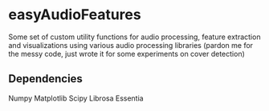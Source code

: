 # easyAudioFeatures

Some set of custom utility functions for audio processing, feature extraction and visualizations using various audio processing libraries
(pardon me for the messy code, just wrote it for some experiments on cover detection)


## Dependencies

Numpy
Matplotlib
Scipy
Librosa
Essentia

